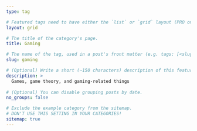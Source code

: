 ```yaml
---
type: tag

# Featured tags need to have either the `list` or `grid` layout (PRO only).
layout: grid

# The title of the category's page.
title: Gaming

# The name of the tag, used in a post's front matter (e.g. tags: [<slug>]).
slug: gaming

# (Optional) Write a short (~150 characters) description of this featured category.
description: >
  Games, game theory, and gaming-related things
      
# (Optional) You can disable grouping posts by date.
no_groups: false

# Exclude the example category from the sitemap.
# DON'T USE THIS SETTING IN YOUR CATEGORIES!
sitemap: true
---
```

